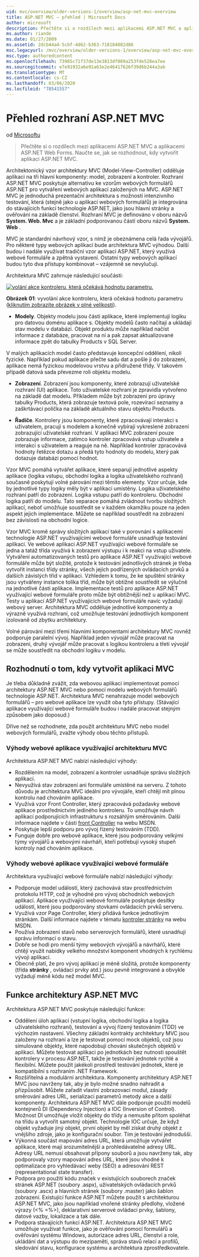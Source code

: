 ```yaml
---
uid: mvc/overview/older-versions-1/overview/asp-net-mvc-overview
title: ASP.NET MVC – přehled | Microsoft Docs
author: microsoft
description: Přečtěte si o rozdílech mezi aplikacemi ASP.NET MVC a aplikacemi ASP.NET Web Forms. Naučte se, jak se rozhodnout, kdy vytvořit aplikaci ASP.NET MVC.
ms.author: riande
ms.date: 01/27/2009
ms.assetid: 2dcb44a4-5cbf-4d62-b363-718104082d86
msc.legacyurl: /mvc/overview/older-versions-1/overview/asp-net-mvc-overview
msc.type: authoredcontent
ms.openlocfilehash: 73965c71f37de13e3813df089a253fde528ea7ee
ms.sourcegitcommit: e7e91932a6e91a63e2e46417626f39d6b244a3ab
ms.translationtype: MT
ms.contentlocale: cs-CZ
ms.lasthandoff: 03/06/2020
ms.locfileid: "78541557"
---
```

# <a name="aspnet-mvc-overview"></a>Přehled rozhraní ASP.NET MVC

od [Microsoftu](https://github.com/microsoft)

> Přečtěte si o rozdílech mezi aplikacemi ASP.NET MVC a aplikacemi ASP.NET Web Forms. Naučte se, jak se rozhodnout, kdy vytvořit aplikaci ASP.NET MVC.

Architektonický vzor architektury MVC (Model-View-Controller) odděluje aplikaci na tři hlavní komponenty: model, zobrazení a kontroler. Rozhraní ASP.NET MVC poskytuje alternativu ke vzorům webových formulářů ASP.NET pro vytváření webových aplikací založených na MVC. ASP.NET MVC je jednoduchá prezentační architektura s možností intenzivního testování, která (stejně jako u aplikací webových formulářů) je integrována do stávajících funkcí technologie ASP.NET, jako jsou hlavní stránky a ověřování na základě členství. Rozhraní MVC je definováno v oboru názvů **System. Web. Mvc** a je základní podporovanou částí oboru názvů **System. Web** .   
  
MVC je standardní návrhový vzor, s nímž je obeznámena celá řada vývojářů. Pro některé typy webových aplikací bude architektura MVC výhodou. Další budou i nadále využívat tradiční vzor aplikací ASP.NET, který využívá webové formuláře a zpětná vystavení. Ostatní typy webových aplikací budou tyto dva přístupy kombinovat – vzájemně se nevylučují.   
  
Architektura MVC zahrnuje následující součásti:

[![volání akce kontroleru, která očekává hodnotu parametru.](asp-net-mvc-overview/_static/image1.jpg)](asp-net-mvc-overview/_static/image1.png)

**Obrázek 01**: vyvolání akce kontroleru, která očekává hodnotu parametru ([kliknutím zobrazíte obrázek v plné velikosti](asp-net-mvc-overview/_static/image2.png)).

- **Modely**. Objekty modelu jsou části aplikace, které implementují logiku pro datovou doménu aplikace s. Objekty modelů často načítají a ukládají stav modelu v databázi. Objekt produktu může například načíst informace z databáze, pracovat na ní a pak zapsat aktualizované informace zpět do tabulky Products v SQL Server.

V malých aplikacích model často představuje koncepční oddělení, nikoli fyzické. Například pokud aplikace přečte sadu dat a pošle ji do zobrazení, aplikace nemá fyzickou modelovou vrstvu a přidružené třídy. V takovém případě datová sada převezme roli objektu modelu.

- **Zobrazení**. Zobrazení jsou komponenty, které zobrazují uživatelské rozhraní (UI) aplikace. Toto uživatelské rozhraní je zpravidla vytvořeno na základě dat modelu. Příkladem může být zobrazení pro úpravy tabulky Products, která zobrazuje textová pole, rozevírací seznamy a zaškrtávací políčka na základě aktuálního stavu objektu Products.

- **Řadiče**. Kontrolery jsou komponenty, které zpracovávají interakci s uživatelem, pracují s modelem a konečně vybírají vykreslené zobrazení zobrazující uživatelské rozhraní. V aplikaci MVC zobrazení pouze zobrazuje informace, zatímco kontroler zpracovává vstup uživatele a interakci s uživatelem a reaguje na ně. Například kontroler zpracovává hodnoty řetězce dotazu a předá tyto hodnoty do modelu, který pak dotazuje databázi pomocí hodnot.

Vzor MVC pomáhá vytvářet aplikace, které separují jednotlivé aspekty aplikace (logika vstupu, obchodní logika a logika uživatelského rozhraní) současně poskytují volné párování mezi těmito elementy. Vzor určuje, kde by jednotlivé typy logiky měly být v aplikaci umístěny. Logika uživatelského rozhraní patří do zobrazení. Logika vstupu patří do kontroleru. Obchodní logika patří do modelu. Tato separace pomáhá zvládnout tvorbu složitých aplikací, neboť umožňuje soustředit se v každém okamžiku pouze na jeden aspekt jejich implementace. Můžete se například soustředit na zobrazení bez závislosti na obchodní logice.   
  
Vzor MVC kromě správy složitých aplikací také v porovnání s aplikacemi technologie ASP.NET využívajícími webové formuláře usnadňuje testování aplikací. Ve webové aplikaci ASP.NET využívající webové formuláře se jedna a tatáž třída využívá k zobrazení výstupu i k reakci na vstup uživatele. Vytváření automatizovaných testů pro aplikace ASP.NET využívající webové formuláře může být složité, protože k testování jednotlivých stránek je třeba vytvořit instanci třídy stránky, všech jejích podřízených ovládacích prvků a dalších závislých tříd v aplikaci. Vzhledem k tomu, že ke spuštění stránky jsou vytvářeny instance tolika tříd, může být obtížné soustředit se výlučně na jednotlivé části aplikace. Implementace testů pro aplikace ASP.NET využívající webové formuláře proto může být obtížnější než u aplikací MVC. Testy u aplikací ASP.NET využívajících webové formuláře navíc vyžadují webový server. Architektura MVC odděluje jednotlivé komponenty a výrazně využívá rozhraní, což umožňuje testování jednotlivých komponent izolovaně od zbytku architektury.   
  
Volné párování mezi třemi hlavními komponentami architektury MVC rovněž podporuje paralelní vývoj. Například jeden vývojář může pracovat na zobrazení, druhý vývojář může pracovat s logikou kontroleru a třetí vývojář se může soustředit na obchodní logiku v modelu.

## <a name="deciding-when-to-create-an-mvc-application"></a>Rozhodnutí o tom, kdy vytvořit aplikaci MVC

Je třeba důkladně zvážit, zda webovou aplikaci implementovat pomocí architektury ASP.NET MVC nebo pomocí modelu webových formulářů technologie ASP.NET. Architektura MVC nenahrazuje model webových formulářů – pro webové aplikace lze využít oba tyto přístupy. (Stávající aplikace využívající webové formuláře budou i nadále pracovat stejným způsobem jako doposud.)   
  
Dříve než se rozhodnete, zda použít architekturu MVC nebo model webových formulářů, zvažte výhody obou těchto přístupů.

### <a name="advantages-of-an-mvc-based-web-application"></a>Výhody webové aplikace využívající architekturu MVC

Architektura ASP.NET MVC nabízí následující výhody:

- Rozdělením na model, zobrazení a kontroler usnadňuje správu složitých aplikací.
- Nevyužívá stav zobrazení ani formuláře umístěné na serveru. Z tohoto důvodu je architektura MVC ideální pro vývojáře, kteří chtějí mít plnou kontrolu nad chováním aplikace.
- Využívá vzor Front Controller, který zpracovává požadavky webové aplikace prostřednictvím jediného kontroleru. To umožňuje návrh aplikací podporujících infrastrukturu s rozsáhlým směrováním. Další informace najdete v části [front Controller](https://go.microsoft.com/fwlink/?LinkId=106357 "Front-Controller") na webu MSDN.
- Poskytuje lepší podporu pro vývoj řízený testováním (TDD).
- Funguje dobře pro webové aplikace, které jsou podporovány velkými týmy vývojářů a webovými návrháři, kteří potřebují vysoký stupeň kontroly nad chováním aplikace.

### <a name="advantages-of-a-web-forms-based-web-application"></a>Výhody webové aplikace využívající webové formuláře

Architektura využívající webové formuláře nabízí následující výhody:

- Podporuje model událostí, který zachovává stav prostřednictvím protokolu HTTP, což je výhodné pro vývoj obchodních webových aplikací. Aplikace využívající webové formuláře poskytuje desítky událostí, které jsou podporovány stovkami ovládacích prvků serveru.
- Využívá vzor Page Controller, který přidává funkce jednotlivým stránkám. Další informace najdete v tématu [kontroler stránky](https://go.microsoft.com/fwlink/?LinkId=106359 "Kontroler stránky") na webu MSDN.
- Používá zobrazení stavů nebo serverových formulářů, které usnadňují správu informací o stavu.
- Dobře se hodí pro menší týmy webových vývojářů a návrhářů, které chtějí využít nabídky velkého množství komponent vhodných k rychlému vývoji aplikací.
- Obecně platí, že pro vývoj aplikací je méně složitá, protože komponenty (třída **stránky** , ovládací prvky atd.) jsou pevně integrované a obvykle vyžadují méně kódu než model MVC.

## <a name="features-of-the-aspnet-mvc-framework"></a>Funkce architektury ASP.NET MVC

Architektura ASP.NET MVC poskytuje následující funkce:

- Oddělení úloh aplikací (vstupní logika, obchodní logika a logika uživatelského rozhraní), testování a vývoj řízený testováním (TDD) ve výchozím nastavení. Všechny základní kontrakty architektury MVC jsou založeny na rozhraní a lze je testovat pomocí mock objektů, což jsou simulované objekty, které napodobují chování skutečných objektů v aplikaci. Můžete testovat aplikaci po jednotkách bez nutnosti spouštět kontrolery v procesu ASP.NET, takže je testování jednotek rychlé a flexibilní. Můžete použít jakékoli prostředí testování jednotek, které je kompatibilní s rozhraním .NET Framework.
- Rozšiřitelná a modulární architektura. Komponenty architektury ASP.NET MVC jsou navrženy tak, aby je bylo možné snadno nahradit a přizpůsobit. Můžete zařadit vlastní zobrazovací modul, zásady směrování adres URL, serializaci parametrů metody akce a další komponenty. Architektura ASP.NET MVC dále podporuje použití modelů kontejnerů DI (Dependency Injection) a IOC (Inversion of Control). Možnost DI umožňuje vložit objekty do třídy a nemusíte přitom spoléhat na třídu a vytvořit samotný objekt. Technologie IOC určuje, že když objekt vyžaduje jiný objekt, první objekt by měl získat druhý objekt z vnějšího zdroje, jako je konfigurační soubor. Tím je testování jednodušší.
- Výkonná součást mapování adres URL, která umožňuje vytvářet aplikace, které mají srozumitelnější a prohledávatelné adresy URL. Adresy URL nemusí obsahovat přípony souborů a jsou navrženy tak, aby podporovaly vzory mapování adres URL, které jsou vhodné k optimalizace pro vyhledávací weby (SEO) a adresování REST (representational state transfer).
- Podpora pro použití kódu značek v existujících souborech značek stránek ASP.NET (soubory .aspx), uživatelských ovládacích prvků (soubory .ascx) a hlavních stránek (soubory .master) jako šablon zobrazení. Existující funkce ASP.NET můžete použít s architekturou ASP.NET MVC, jako jsou například vnořené stránky předlohy, vložené výrazy (&lt;% =%&gt;), deklarativní serverové ovládací prvky, šablony, datové vazby, lokalizace a tak dále.
- Podpora stávajících funkcí ASP.NET. Architektura ASP.NET MVC umožňuje využívat funkce, jako je ověřování pomocí formulářů a ověřování systému Windows, autorizace adres URL, členství a role, ukládání dat a výstupu do mezipaměti, správa stavů relací a profilů, sledování stavu, konfigurace systému a architektura zprostředkovatele.
